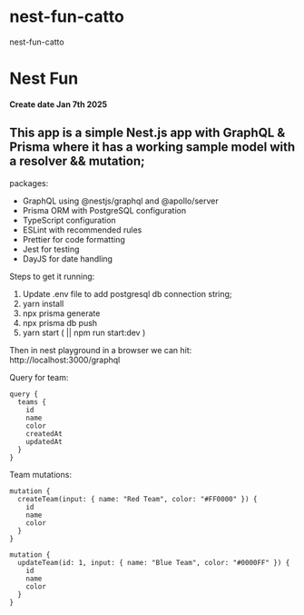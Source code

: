 # nest-fun-catto

nest-fun-catto

# Nest Fun

#### Create date Jan 7th 2025

## This app is a simple Nest.js app with GraphQL & Prisma where it has a working sample model with a resolver && mutation;

packages:
* GraphQL using @nestjs/graphql and @apollo/server
* Prisma ORM with PostgreSQL configuration
* TypeScript configuration
* ESLint with recommended rules
* Prettier for code formatting
* Jest for testing
* DayJS for date handling

Steps to get it running:
1. Update .env file to add postgresql db connection string;
2. yarn install
3. npx prisma generate
4. npx prisma db push
5. yarn start ( || npm run start:dev )

Then in nest playground in a browser we can hit: http://localhost:3000/graphql

Query for team:

```prisma
query {
  teams {
    id
    name
    color
    createdAt
    updatedAt
  }
}
```

Team mutations:

```prisma
mutation {
  createTeam(input: { name: "Red Team", color: "#FF0000" }) {
    id
    name
    color
  }
}

mutation {
  updateTeam(id: 1, input: { name: "Blue Team", color: "#0000FF" }) {
    id
    name
    color
  }
}
```
